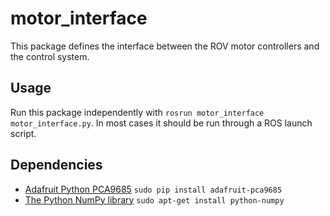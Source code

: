 # motor_interface
This package defines the interface between the ROV motor controllers and the control system.

## Usage
Run this package independently with `rosrun motor_interface motor_interface.py`. In most cases it should be run through a ROS launch script.

## Dependencies
* [Adafruit Python PCA9685](https://github.com/adafruit/Adafruit_Python_PCA9685)
`sudo pip install adafruit-pca9685`
* [The Python NumPy library](http://www.numpy.org/)
`sudo apt-get install python-numpy`
